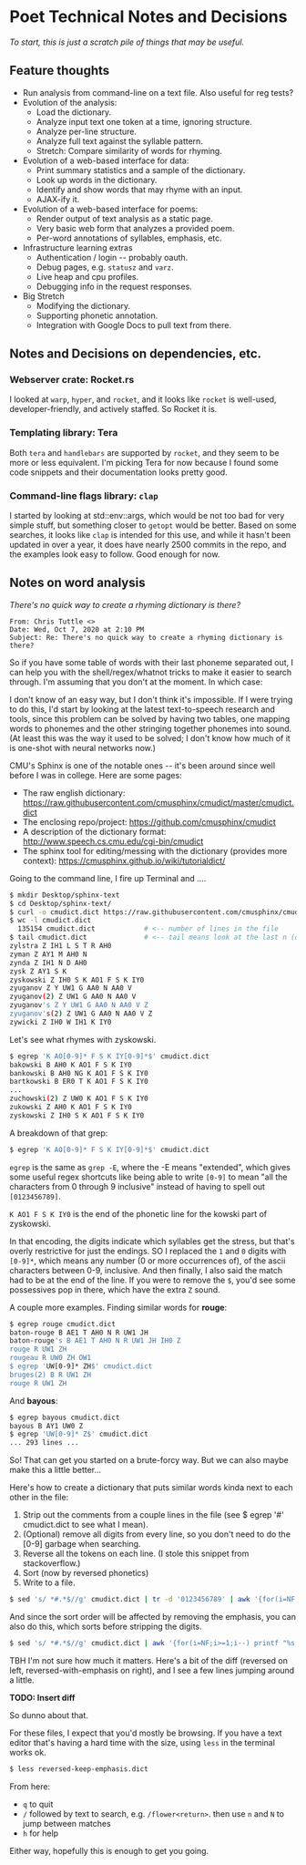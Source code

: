 # Poet Technical Notes and Decisions

_To start, this is just a scratch pile of things that may be useful._

## Feature thoughts

  * Run analysis from command-line on a text file. Also useful for reg tests?
  * Evolution of the analysis:
    * Load the dictionary.
    * Analyze input text one token at a time, ignoring structure.
    * Analyze per-line structure.
    * Analyze full text against the syllable pattern.
    * Stretch: Compare similarity of words for rhyming.
  * Evolution of a web-based interface for data:
    * Print summary statistics and a sample of the dictionary.
    * Look up words in the dictionary.
    * Identify and show words that may rhyme with an input.
    * AJAX-ify it.
  * Evolution of a web-based interface for poems:
    * Render output of text analysis as a static page.
    * Very basic web form that analyzes a provided poem.
    * Per-word annotations of syllables, emphasis, etc.
  * Infrastructure learning extras
    * Authentication / login -- probably oauth.
    * Debug pages, e.g. `statusz` and `varz`.
    * Live heap and cpu profiles.
    * Debugging info in the request responses.
  * Big Stretch
    * Modifying the dictionary.
    * Supporting phonetic annotation.
    * Integration with Google Docs to pull text from there.

## Notes and Decisions on dependencies, etc.

### Webserver crate: Rocket.rs

I looked at `warp`, `hyper`, and `rocket`, and it looks like `rocket` is
well-used, developer-friendly, and actively staffed. So Rocket it is.

### Templating library: Tera

Both `tera` and `handlebars` are supported by `rocket`, and they seem to
be more or less equivalent. I'm picking Tera for now because I found some
code snippets and their documentation looks pretty good.

### Command-line flags library: `clap`

I started by looking at std::env::args, which would be not too bad for
very simple stuff, but something closer to `getopt` would be better. Based
on some searches, it looks like `clap` is intended for this use, and while
it hasn't been updated in over a year, it does have nearly 2500 commits in
the repo, and the examples look easy to follow. Good enough for now.

## Notes on word analysis

_There's no quick way to create a rhyming dictionary is there?_

```
From: Chris Tuttle <>
Date: Wed, Oct 7, 2020 at 2:10 PM
Subject: Re: There's no quick way to create a rhyming dictionary is there?
```

So if you have some table of words with their last phoneme separated out, I can
help you with the shell/regex/whatnot tricks to make it easier to search
through. I'm assuming that you don't at the moment. In which case:

I don't know of an easy way, but I don't think it's impossible. If I were
trying to do this, I'd start by looking at the latest text-to-speech research
and tools, since this problem can be solved by having two tables, one mapping
words to phonemes and the other stringing together phonemes into sound. (At
least this was the way it used to be solved; I don't know how much of it is
one-shot with neural networks now.)

CMU's Sphinx is one of the notable ones -- it's been around since well before I was in college. Here are some pages:
   * The raw english dictionary: https://raw.githubusercontent.com/cmusphinx/cmudict/master/cmudict.dict
   * The enclosing repo/project: https://github.com/cmusphinx/cmudict
   * A description of the dictionary format: http://www.speech.cs.cmu.edu/cgi-bin/cmudict
   * The sphinx tool for editing/messing with the dictionary (provides more context): https://cmusphinx.github.io/wiki/tutorialdict/

Going to the command line, I fire up Terminal and ....
```sh
$ mkdir Desktop/sphinx-text
$ cd Desktop/sphinx-text/
$ curl -o cmudict.dict https://raw.githubusercontent.com/cmusphinx/cmudict/master/cmudict.dict
$ wc -l cmudict.dict
  135154 cmudict.dict            # <-- number of lines in the file
$ tail cmudict.dict              # <-- tail means look at the last n (default 10) lines
zylstra Z IH1 L S T R AH0
zyman Z AY1 M AH0 N
zynda Z IH1 N D AH0
zysk Z AY1 S K
zyskowski Z IH0 S K AO1 F S K IY0
zyuganov Z Y UW1 G AA0 N AA0 V
zyuganov(2) Z UW1 G AA0 N AA0 V
zyuganov's Z Y UW1 G AA0 N AA0 V Z
zyuganov's(2) Z UW1 G AA0 N AA0 V Z
zywicki Z IH0 W IH1 K IY0
```

Let's see what rhymes with zyskowski.
```sh
$ egrep 'K AO[0-9]* F S K IY[0-9]*$' cmudict.dict
bakowski B AH0 K AO1 F S K IY0
bankowski B AH0 NG K AO1 F S K IY0
bartkowski B ER0 T K AO1 F S K IY0
...
zuchowski(2) Z UW0 K AO1 F S K IY0
zukowski Z AH0 K AO1 F S K IY0
zyskowski Z IH0 S K AO1 F S K IY0
```

A breakdown of that grep:
```sh
$ egrep 'K AO[0-9]* F S K IY[0-9]*$' cmudict.dict
```

`egrep` is the same as `grep -E`, where the -E means "extended", which gives some
useful regex shortcuts like being able to write `[0-9]` to mean "all the
characters from 0 through 9 inclusive" instead of having to spell out
`[0123456789]`.

`K AO1 F S K IY0` is the end of the phonetic line for the kowski part of zyskowski.

In that encoding, the digits indicate which syllables get the stress, but
that's overly restrictive for just the endings. SO I replaced the `1` and `0`
digits with `[0-9]*`, which means any number (0 or more occurrences of), of the
ascii characters between 0-9, inclusive. And then finally, I also said the match
had to be at the end of the line. If you were to remove the `$`, you'd see some
possessives pop in there, which have the extra `Z` sound.

A couple more examples. Finding similar words for **rouge**:
```sh
$ egrep rouge cmudict.dict
baton-rouge B AE1 T AH0 N R UW1 JH
baton-rouge's B AE1 T AH0 N R UW1 JH IH0 Z
rouge R UW1 ZH
rougeau R UW0 ZH OW1
$ egrep 'UW[0-9]* ZH$' cmudict.dict
bruges(2) B R UW1 ZH
rouge R UW1 ZH
```

And **bayous**:
```sh
$ egrep bayous cmudict.dict
bayous B AY1 UW0 Z
$ egrep 'UW[0-9]* Z$' cmudict.dict
... 293 lines ...
```

So! That can get you started on a brute-forcy way. But we can also maybe make
this a little better...

Here's how to create a dictionary that puts similar words kinda next to each other in the file:
  1. Strip out the comments from a couple lines in the file (see $ egrep '#' cmudict.dict to see what I mean).
  1. (Optional) remove all digits from every line, so you don't need to do the [0-9] garbage when searching.
  1. Reverse all the tokens on each line. (I stole this snippet from stackoverflow.)
  1. Sort (now by reversed phonetics)
  1. Write to a file.

```sh
$ sed 's/ *#.*$//g' cmudict.dict | tr -d '0123456789' | awk '{for(i=NF;i>=1;i--) printf "%s ", $i;print ""}' | sort > reversed.dict
```

And since the sort order will be affected by removing the emphasis, you can
also do this, which sorts before stripping the digits.

```sh
$ sed 's/ *#.*$//g' cmudict.dict | awk '{for(i=NF;i>=1;i--) printf "%s ", $i;print ""}' | sort | tr -d '0123456789' > reversed-keep-emphasis.dict
```

TBH I'm not sure how much it matters. Here's a bit of the diff (reversed on
left, reversed-with-emphasis on right), and I see a few lines jumping around a
little.

**TODO: Insert diff**

So dunno about that.

For these files, I expect that you'd mostly be browsing. If you have a text
editor that's having a hard time with the size, using `less` in the terminal
works ok.

```sh
$ less reversed-keep-emphasis.dict
```

From here:
  * `q` to quit
  * `/` followed by text to search, e.g. `/flower<return>`. then use `n` and `N` to jump between matches
  * `h` for help

Either way, hopefully this is enough to get you going.

